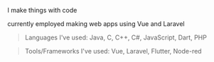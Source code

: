 
I make things with code 

currently employed making web apps using Vue and Laravel

>Languages I've used: Java, C, C++, C#, JavaScript, Dart, PHP

>Tools/Frameworks I've used: Vue, Laravel, Flutter, Node-red

